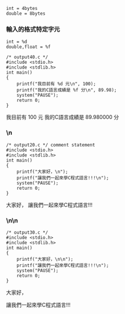 ```
int = 4bytes
double = 8bytes
```
### 輸入的格式特定字元
```
int = %d
double,float = %f
```
```
/* output40.c */
#include <stdio.h>
#include <stdlib.h>
int main()
{
    printf("我目前有 %d 元\n", 100);
    printf("我的C語言成績是 %f 分\n", 89.98);
    system("PAUSE");
    return 0;
}
```
我目前有 100 元
我的C語言成績是 89.980000 分

### \n
```
/* output20.c */ comment statement
#include <stdio.h>
#include <stdlib.h>
int main()
{
    printf("大家好，\n");
    printf("讓我們一起來學C程式語言!!!\n");
    system("PAUSE");
    return 0;
}
```

大家好，
讓我們一起來學C程式語言!!!
### \n\n 
```
/* output30.c */
#include <stdio.h>
#include <stdlib.h>
int main()
{
    printf("大家好，\n\n");
    printf("讓我們一起來學C程式語言!!!\n");
    system("PAUSE");
    return 0;
}
```
大家好，

讓我們一起來學C程式語言!!!

